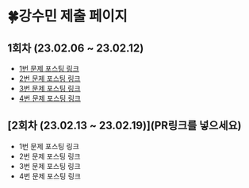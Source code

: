 # 🍀강수민 제출 페이지
## 1회차 (23.02.06 ~ 23.02.12)
- [1번 문제 포스팅 링크](https://soooom.tistory.com/entry/BOJ2312-%EC%88%98-%EB%B3%B5%EC%9B%90%ED%95%98%EA%B8%B0)
- [2번 문제 포스팅 링크](https://soooom.tistory.com/entry/BOJ7507-%EC%98%AC%EB%A6%BC%ED%94%BD-%EA%B2%8C%EC%9E%84)
- [3번 문제 포스팅 링크](https://soooom.tistory.com/entry/BOJ1992-%EC%BF%BC%EB%93%9C%ED%8A%B8%EB%A6%AC)
- [4번 문제 포스팅 링크](https://soooom.tistory.com/entry/BOJ1954-%ED%99%94%ED%95%99%EC%8B%A4%ED%97%98)

## [2회차 (23.02.13 ~ 23.02.19)](PR링크를 넣으세요)
- 1번 문제 포스팅 링크
- 2번 문제 포스팅 링크
- 3번 문제 포스팅 링크
- 4번 문제 포스팅 링크
